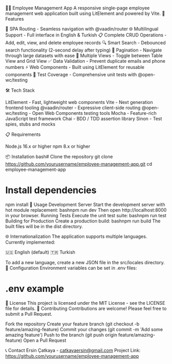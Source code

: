 👨‍💼 Employee Management App
A responsive single-page employee management web application built using LitElement and powered by Vite.
🚀 Features

🔄 SPA Routing - Seamless navigation with @vaadin/router
🌐 Multilingual Support - Full interface in English & Turkish
📋 Complete CRUD Operations - Add, edit, view, and delete employee records
🔍 Smart Search - Debounced search functionality (2-second delay after typing)
📑 Pagination - Navigate through large datasets with ease
🧩 Multiple Views - Toggle between Table View and Grid View
✅ Data Validation - Prevent duplicate emails and phone numbers
⚡ Web Components - Built using LitElement for reusable components
🧪 Test Coverage - Comprehensive unit tests with @open-wc/testing

🛠️ Tech Stack

LitElement - Fast, lightweight web components
Vite - Next generation frontend tooling
@vaadin/router - Expressive client-side routing
@open-wc/testing - Open Web Components testing tools
Mocha - Feature-rich JavaScript test framework
Chai - BDD / TDD assertion library
Sinon - Test spies, stubs and mocks

📋 Requirements

Node.js 16.x or higher
npm 8.x or higher

📦 Installation
bash# Clone the repository
git clone https://github.com/yourusername/employee-management-app.git
cd employee-management-app

# Install dependencies

npm install
🚀 Usage
Development Server
Start the development server with hot module replacement:
bashnpm run dev
Then open http://localhost:8000 in your browser.
Running Tests
Execute the unit test suite:
bashnpm run test
Building for Production
Create a production build:
bashnpm run build
The built files will be in the dist directory.

🌐 Internationalization
The application supports multiple languages. Currently implemented:

🇺🇸 English (default)
🇹🇷 Turkish

To add a new language, create a new JSON file in the src/locales directory.
🔧 Configuration
Environment variables can be set in .env files:

# .env example

📝 License
This project is licensed under the MIT License - see the LICENSE file for details.
👥 Contributing
Contributions are welcome! Please feel free to submit a Pull Request.

Fork the repository
Create your feature branch (git checkout -b feature/amazing-feature)
Commit your changes (git commit -m 'Add some amazing feature')
Push to the branch (git push origin feature/amazing-feature)
Open a Pull Request

📞 Contact
Ersin Çatkaya - catkayaersin@gmail.com
Project Link: https://github.com/yourusername/employee-management-app
